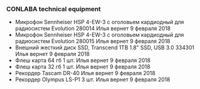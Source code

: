 ### CONLABA technical equipment

* Микрофон Sennheiser HSP 4-EW-3 с оголовьем кардиодный для радиосистем Evolution    280014 Илья вернет 9 февраля 2018
* Микрофон Sennheiser HSP 4-EW-3 с оголовьем кардиодный для радиосистем Evolution    280015 Илья вернет 9 февраля 2018
* Внешний жесткий диск SSD, Transcend 1TB 1.8" SSD, USB 3.0 334301 Илья вернет 9 февраля 2018
* Флеш карта 64 гб 1 шт. Илья вернет 9 февраля 2018
* Флеш карта 32 гб 1 шт. Илья вернет 9 февраля 2018
* Рекордер Tascam DR-40 Илья вернет 9 февраля 2018
* Рекордер Olympus LS-P1 3 шт. Илья вернет 9 февраля 2018
